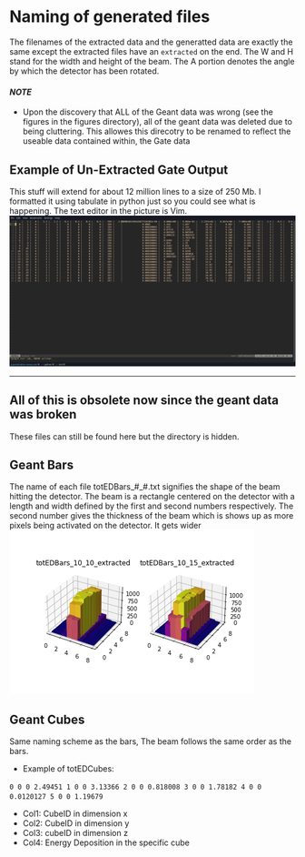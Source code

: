 # Naming of generated files
The filenames of the extracted data and the generatted data are exactly the same except the extracted files have an `extracted` on the end. The W and H stand for the width and height of the beam. The A portion denotes the angle by which the detector has been rotated.

#### *NOTE*
- Upon the discovery that ALL of the Geant data was wrong (see the figures in the figures directory), all of the geant data was deleted due to being cluttering. This allowes this direcotry to be renamed to reflect the useable data contained within, the Gate data

## Example of Un-Extracted Gate Output
This stuff will extend for about $12$ million lines to a size of $250$ Mb. I formatted it using tabulate in python just so you could see what is happening. The text editor in the picture is Vim.
![Formatted output from simulation](../supplimentary_material/raw_gate_output.png)

***
## All of this is obsolete now since the geant data was broken

These files can still be found here but the directory is hidden.
## Geant Bars
The name of each file totEDBars\_#\_#.txt signifies the shape of the beam hitting the detector. The beam is a rectangle centered on the detector with a length and width defined by the first and second numbers respectively. The second number gives the thickness of the beam which is shows up as more pixels being activated on the detector. It gets wider
![title](../supplimentary_material/proof_of_geant_beam_width.png)

## Geant Cubes
Same naming scheme as the bars, The beam follows the same order as the bars.

- Example of totEDCubes:

`0 0 0 2.49451
1 0 0 3.13366
2 0 0 0.818008
3 0 0 1.78182
4 0 0 0.0120127
5 0 0 1.19679`

- Col1: CubeID in dimension x
- Col2: CubeID in dimension y
- Col3: cubeID in dimension z
- Col4: Energy Deposition in the specific cube